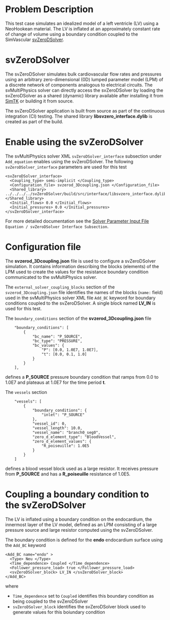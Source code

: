 # Problem Description
This test case simulates an idealized model of a left ventricle (LV) using a NeoHookean material. The LV is inflated at an approximately constant rate of change of volume using a boundary condition coupled to the SimVascular [svZeroDSolver](https://simvascular.github.io/documentation/rom_simulation.html#0d-solver). 

# svZeroDSolver
The svZeroDSolver simulates bulk cardiovascular flow rates and pressures using an arbitrary zero-dimensional (0D) lumped parameter model (LPM) of a discrete network of components analogous to electrical circuits.  The svMultiPhysics solver can directly access the svZeroDSolver by loading the svZeroDSolver as a shared (dynamic) library available after installing it from [SimTK](https://simtk.org/frs/?group_id=188) or building it from source.

The svZeroDSolver application is built from source as part of the continuous integration (CI) testing. The shared library **libsvzero_interface.dylib** is created as part of the build. 

# Enable using the svZeroDSolver
The svMultiPhysics solver XML `svZeroDSolver_interface` subsection under `Add_equation` enables using the svZeroDSolver. The following `svZeroDSolver_interface` parameters are used for this test 
```
<svZeroDSolver_interface> 
  <Coupling_type> semi-implicit </Coupling_type>
  <Configuration_file> svzerod_3Dcoupling.json </Configuration_file>
  <Shared_library> ../../../../svZeroDSolver/build/src/interface/libsvzero_interface.dylib </Shared_library>  
  <Initial_flows> 0.0 </Initial_flows>
  <Initial_pressures> 0.0 </Initial_pressures>
</svZeroDSolver_interface>
```
For more detailed documentation see the [Solver Parameter Input File](https://simvascular.github.io/documentation/multi_physics.html#solver-input-file
) `Equation / svZeroDSolver Interface Subsection`.


# Configuration file
The **svzerod_3Dcoupling.json** file is used to configure a svZeroDSolver simulation. It contains information describing the blocks (elements) of the LPM used to create the values for the resistance boundary condition communicated to the svMultiPhysics solver.

The `external_solver_coupling_blocks` section of the `svzerod_3Dcoupling.json` file identifies the names of the blocks (`name:` field) used in the svMultiPhysics solver XML file `Add_BC` keyword for boundary conditions coupled to the svZeroDSolver. A single block named **LV_IN** is used for this test. 

The `boundary_conditions` section of the **svzerod_3Dcoupling.json** file
```
    "boundary_conditions": [
        {
            "bc_name": "P_SOURCE",
            "bc_type": "PRESSURE",
            "bc_values": {
                "P": [0.0, 1.0E7, 1.0E7],
                "t": [0.0, 0.1, 1.0]
            }
        }
    ],
```
defines a **P_SOURCE** pressure boundary condition that ramps from 0.0 to 1.0E7 and plateaus at 1.0E7 for the time period **t**.

The `vessels` section  
```
    "vessels": [
        {
            "boundary_conditions": {
                "inlet": "P_SOURCE"
            },
            "vessel_id": 0,
            "vessel_length": 10.0,
            "vessel_name": "branch0_seg0",
            "zero_d_element_type": "BloodVessel",
            "zero_d_element_values": {
                "R_poiseuille": 1.0E5
            }
        }
    ]
```
defines a blood vessel block used as a large resistor. It receives pressure from **P_SOURCE** and has a **R_poiseuille** resistance of 1.0E5. 

# Coupling a boundary condition to the svZeroDSolver
The LV is inflated using a boundary condition on the endocardium, the innermost layer of the LV model, defined as an LPM consisting of a large pressure source and large resistor computed using the svZeroDSolver.

The boundary condition is defined for the **endo** endocardium surface using the `Add_BC` keyword
```
<Add_BC name="endo" >
  <Type> Neu </Type>
  <Time_dependence> Coupled </Time_dependence>
  <Follower_pressure_load> true </Follower_pressure_load>
  <svZeroDSolver_block> LV_IN </svZeroDSolver_block>  
</Add_BC>
```
where 
- `Time_dependence` set to `Coupled` identifies this boundary condition as being coupled to the svZeroDSolver
- `svZeroDSolver_block` identifies the svZeroDSolver block used to generate values for this boiundary condition
  



       
